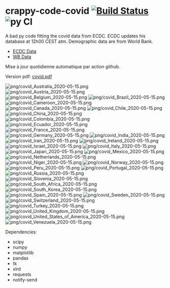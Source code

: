 # crappy-code-covid [![Build Status](https://cloud.drone.io/api/badges/a-lemonnier/crappy-code-covid/status.svg)](https://cloud.drone.io/a-lemonnier/crappy-code-covid) ![py CI](https://github.com/a-lemonnier/crappy-code-covid/workflows/py%20CI/badge.svg)
 
A bad py code fitting the covid data from ECDC. ECDC updates his database at 12h00 CEST atm. Demographic data are from World Bank.
 
- [ECDC Data](https://www.ecdc.europa.eu/en/publications-data/download-todays-data-geographic-distribution-covid-19-cases-worldwide)
- [WB Data](https://data.worldbank.org/indicator/sp.pop.totl)
 
 
Mise à jour quotidienne automatique par action github.
 
Version pdf: [covid.pdf](https://github.com/a-lemonnier/crappy-code-covid/raw/master/covid.pdf)
 
![png/covid_Australia_2020-05-15.png](png/covid_Australia_2020-05-15.png)
![png/covid_Austria_2020-05-15.png](png/covid_Austria_2020-05-15.png)
![png/covid_Belgium_2020-05-15.png](png/covid_Belgium_2020-05-15.png)
![png/covid_Brazil_2020-05-15.png](png/covid_Brazil_2020-05-15.png)
![png/covid_Cameroon_2020-05-15.png](png/covid_Cameroon_2020-05-15.png)
![png/covid_Canada_2020-05-15.png](png/covid_Canada_2020-05-15.png)
![png/covid_Chile_2020-05-15.png](png/covid_Chile_2020-05-15.png)
![png/covid_China_2020-05-15.png](png/covid_China_2020-05-15.png)
![png/covid_Colombia_2020-05-15.png](png/covid_Colombia_2020-05-15.png)
![png/covid_Ecuador_2020-05-15.png](png/covid_Ecuador_2020-05-15.png)
![png/covid_France_2020-05-15.png](png/covid_France_2020-05-15.png)
![png/covid_Germany_2020-05-15.png](png/covid_Germany_2020-05-15.png)
![png/covid_India_2020-05-15.png](png/covid_India_2020-05-15.png)
![png/covid_Iran_2020-05-15.png](png/covid_Iran_2020-05-15.png)
![png/covid_Ireland_2020-05-15.png](png/covid_Ireland_2020-05-15.png)
![png/covid_Israel_2020-05-15.png](png/covid_Israel_2020-05-15.png)
![png/covid_Italy_2020-05-15.png](png/covid_Italy_2020-05-15.png)
![png/covid_Japan_2020-05-15.png](png/covid_Japan_2020-05-15.png)
![png/covid_Mexico_2020-05-15.png](png/covid_Mexico_2020-05-15.png)
![png/covid_Netherlands_2020-05-15.png](png/covid_Netherlands_2020-05-15.png)
![png/covid_Niger_2020-05-15.png](png/covid_Niger_2020-05-15.png)
![png/covid_Norway_2020-05-15.png](png/covid_Norway_2020-05-15.png)
![png/covid_Peru_2020-05-15.png](png/covid_Peru_2020-05-15.png)
![png/covid_Portugal_2020-05-15.png](png/covid_Portugal_2020-05-15.png)
![png/covid_Russia_2020-05-15.png](png/covid_Russia_2020-05-15.png)
![png/covid_Slovenia_2020-05-15.png](png/covid_Slovenia_2020-05-15.png)
![png/covid_South_Africa_2020-05-15.png](png/covid_South_Africa_2020-05-15.png)
![png/covid_South_Korea_2020-05-15.png](png/covid_South_Korea_2020-05-15.png)
![png/covid_Spain_2020-05-15.png](png/covid_Spain_2020-05-15.png)
![png/covid_Sweden_2020-05-15.png](png/covid_Sweden_2020-05-15.png)
![png/covid_Switzerland_2020-05-15.png](png/covid_Switzerland_2020-05-15.png)
![png/covid_Turkey_2020-05-15.png](png/covid_Turkey_2020-05-15.png)
![png/covid_United_Kingdom_2020-05-15.png](png/covid_United_Kingdom_2020-05-15.png)
![png/covid_United_States_of_America_2020-05-15.png](png/covid_United_States_of_America_2020-05-15.png)
![png/covid_Venezuela_2020-05-15.png](png/covid_Venezuela_2020-05-15.png)
 
Dependencies:
- scipy
- numpy
- matplotlib
- pandas
- tk
- xlrd
- requests
- notify-send
